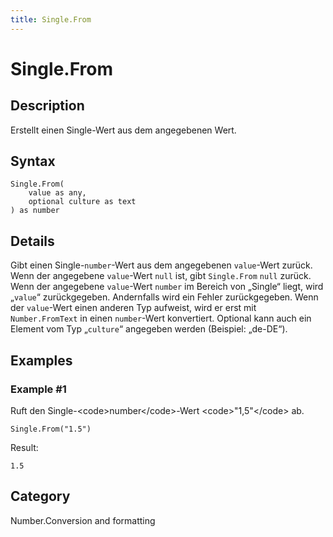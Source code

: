```yaml
---
title: Single.From
---
```


# Single.From


## Description

Erstellt einen Single-Wert aus dem angegebenen Wert.


## Syntax

```powerquery
Single.From(
    value as any,
    optional culture as text
) as number
```


## Details

Gibt einen Single-<code>number</code>-Wert aus dem angegebenen <code>value</code>-Wert zurück. Wenn der angegebene <code>value</code>-Wert <code>null</code> ist, gibt <code>Single.From</code> <code>null</code> zurück. Wenn der angegebene <code>value</code>-Wert <code>number</code> im Bereich von „Single“ liegt, wird „<code>value</code>“ zurückgegeben. Andernfalls wird ein Fehler zurückgegeben. Wenn der <code>value</code>-Wert einen anderen Typ aufweist, wird er erst mit <code>Number.FromText</code> in einen <code>number</code>-Wert konvertiert. Optional kann auch ein Element vom Typ „<code>culture</code>“ angegeben werden (Beispiel: „de-DE“).


## Examples

### Example #1 
Ruft den Single-&lt;code&gt;number&lt;/code&gt;-Wert &lt;code&gt;&#34;1,5&#34;&lt;/code&gt; ab.
```powerquery
Single.From("1.5")
```

Result: 
```powerquery
1.5
```




## Category
Number.Conversion and formatting
